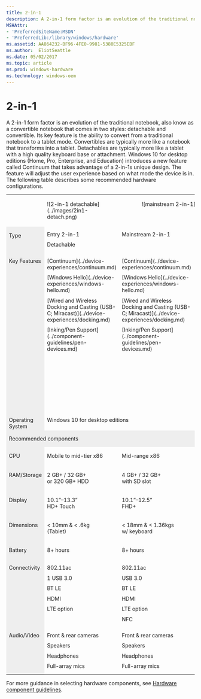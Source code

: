 ```yaml
---
title: 2-in-1
description: A 2-in-1 form factor is an evolution of the traditional notebook, also know as a convertible notebook that comes in two styles detachable and convertible. Its key feature is the ability to convert from a traditional notebook to a tablet mode.
MSHAttr:
- 'PreferredSiteName:MSDN'
- 'PreferredLib:/library/windows/hardware'
ms.assetid: AA864232-BF96-4FE0-9981-5380E5325EBF
ms.author:  EliotSeattle
ms.date: 05/02/2017
ms.topic: article
ms.prod: windows-hardware
ms.technology: windows-oem
---
```


# 2-in-1


A 2-in-1 form factor is an evolution of the traditional notebook, also know as a convertible notebook that comes in two styles: detachable and convertible. Its key feature is the ability to convert from a traditional notebook to a tablet mode. Convertibles are typically more like a notebook that transforms into a tablet. Detachables are typically more like a tablet with a high quality keyboard base or attachment. Windows 10 for desktop editions (Home, Pro, Enterprise, and Education) introduces a new feature called Continuum that takes advantage of a 2-in-1s unique design. The feature will adjust the user experience based on what mode the device is in. The following table describes some recommended hardware configurations.

<table>
<tbody valign="top">
<tr>
<td style="width: 10%;">&nbsp;</td>
<td style="width: 40%;">
<p>![2-in-1 detachable](../images/2in1-detach.png)</p>
</td>
<td colspan="2" style="text-align: center;">
<p>![mainstream 2-in-1](../images/2in1.png)</p>
</td>
</tr>
<tr>
<td bgcolor="EEEEEE"><p>Type</p></td>
<td style="width: 20%;">
<p style="margin: .75em 0 .75em 0;">Entry 2-in-1</p>
<p style="margin: .75em 0 .75em 0;">Detachable</p>
</td>
<td style="width: 20%;">
<p style="margin: .75em 0 .75em 0;">Mainstream 2-in-1</p>
</td>
<td style="width: 20%;">
<p style="margin: .75em 0 .75em 0;">Premium 2-in-1</p>
</td>
</tr>
<tr>
<td colspan="1" bgcolor="EEEEEE"><p style="margin: .75em 0 .75em 0;">Key Features</p></td>
<td>
<p style="margin: .75em 0 .75em 0;">[Continuum](../device-experiences/continuum.md)</p>
<p style="margin: .75em 0 .75em 0;">[Windows&nbsp;Hello](../device-experiences/windows-hello.md)</p>
<p style="margin: .75em 0 .75em 0;">[Wired&nbsp;and&nbsp;Wireless Docking&nbsp;and&nbsp;Casting (USB-C;&nbsp;Miracast)](../device-experiences/docking.md)</p>
<p style="margin: .75em 0 .75em 0;">[Inking/Pen&nbsp;Support](../component-guidelines/pen-devices.md)</p>
</td>
<td>
<p style="margin: .75em 0 .75em 0;">[Continuum](../device-experiences/continuum.md)</p>
<p style="margin: .75em 0 .75em 0;">[Windows&nbsp;Hello](../device-experiences/windows-hello.md)</p>
<p style="margin: .75em 0 .75em 0;">[Wired&nbsp;and&nbsp;Wireless Docking&nbsp;and&nbsp;Casting (USB-C;&nbsp;Miracast)](../device-experiences/docking.md)</p>
<p style="margin: .75em 0 .75em 0;">[Inking/Pen&nbsp;Support](../component-guidelines/pen-devices.md)</p>
</td>
<td>
<p style="margin: .75em 0 .75em 0;">[Continuum](../device-experiences/continuum.md)</p>
<p style="margin: .75em 0 .75em 0;">[Windows&nbsp;Hello](../device-experiences/windows-hello.md)</p>
<p style="margin: .75em 0 .75em 0;">[Wired&nbsp;and&nbsp;Wireless Docking&nbsp;and&nbsp;Casting (USB-C;&nbsp;Miracast)](../device-experiences/docking.md)</p>
<p style="margin: .75em 0 .75em 0;">[Inking/Pen&nbsp;Support](../component-guidelines/pen-devices.md)</p>
<p style="margin: .75em 0 .75em 0;">[Long&nbsp;battery&nbsp;life (12+&nbsp;hours)](../component-guidelines/battery.md)</p>
<p style="margin: .75em 0 .75em 0;">[Precision&nbsp;Touchpad](../component-guidelines/precision-touchpad-devices.md)</p>
</td>
</tr>
<tr>
<td bgcolor="EEEEEE">Operating System</td>
<td colspan="3">Windows&nbsp;10 for desktop editions</td>
</tr>
<tr>
<td colspan="4" bgcolor="EEEEEE"><p style="margin: .75em 0 .75em 0;">Recommended components</p></td>
</tr>
<tr>
<td bgcolor="EEEEEE"><p>CPU</p></td>
<td><p>Mobile to mid-tier x86</p></td>
<td><p>Mid-range x86</p></td>
<td><p>Premium x86</p></td>
</tr>
<tr>
<td bgcolor="EEEEEE"><p>RAM/Storage</p></td>
<td><p>2&nbsp;GB+&nbsp;/ 32&nbsp;GB+<br/> or 320&nbsp;GB+ HDD</p></td>
<td><p>4&nbsp;GB+&nbsp;/ 32&nbsp;GB+<br/> with SD slot</p></td>
<td><p>4&ndash;16&nbsp;GB&nbsp;/ 64&nbsp;GB&ndash;1&nbsp;TB SSD</p></td>
</tr>
<tr>
<td bgcolor="EEEEEE"><p>Display</p></td>
<td><p>10.1&rdquo;&ndash;13.3&rdquo;<br/> HD+ Touch</p></td>
<td><p>10.1&rdquo;&ndash;12.5&rdquo;<br/> FHD+</p></td>
<td><p>11.6&rdquo;&ndash;14&rdquo;<br/> FHD-4K / Touch</p></td>
</tr>
<tr>
<td bgcolor="EEEEEE"><p>Dimensions</p></td>
<td><p>&lt;&nbsp;10mm&nbsp;&amp; &lt;&nbsp;.6kg<br/> (Tablet)</p></td>
<td><p>&lt;&nbsp;18mm&nbsp;&amp; &lt;&nbsp;1.36kgs<br/> w/ keyboard</p></td>
<td><p>&lt;&nbsp;16mm&nbsp;&amp; &lt;&nbsp;1.36kg<br/> (combined w/ keyboard)</p></td>
</tr>
<tr>
<td bgcolor="EEEEEE"><p>Battery</p></td>
<td><p>8+&nbsp;hours</p></td>
<td><p>8+&nbsp;hours</p></td>
<td><p>12+&nbsp;hours</p></td>
</tr>
<tr>
<td bgcolor="EEEEEE"><p style="margin: .75em 0 .75em 0;">Connectivity</p></td>
<td>
<p style="margin: .75em 0 .75em 0;">802.11ac</p>
<p style="margin: .75em 0 .75em 0;">1 USB 3.0</p>
<p style="margin: .75em 0 .75em 0;">BT LE</p>
<p style="margin: .75em 0 .75em 0;">HDMI</p>
<p style="margin: .75em 0 .75em 0;">LTE option</p>
</td>
<td>
<p style="margin: .75em 0 .75em 0;">802.11ac</p>
<p style="margin: .75em 0 .75em 0;">USB 3.0</p>
<p style="margin: .75em 0 .75em 0;">BT LE</p>
<p style="margin: .75em 0 .75em 0;">HDMI</p>
<p style="margin: .75em 0 .75em 0;">LTE option</p>
<p style="margin: .75em 0 .75em 0;">NFC</p>
</td>
<td>
<p style="margin: .75em 0 .75em 0;">802.11ac</p>
<p style="margin: .75em 0 .75em 0;">2+ USB 3.<i>x</i></p>
<p style="margin: .75em 0 .75em 0;">BT LE</p>
<p style="margin: .75em 0 .75em 0;">LTE option</p>
</style>
</td>
</tr>
<tr>
<td bgcolor="EEEEEE"><p style="margin: .75em 0 .75em 0;">Audio/Video</p></td>
<td>
<p style="margin: .75em 0 .75em 0;">Front &amp; rear cameras</p>
<p style="margin: .75em 0 .75em 0;">Speakers</p>
<p style="margin: .75em 0 .75em 0;">Headphones</p>
<p style="margin: .75em 0 .75em 0;">Full-array mics</p>
</td>
<td>
<p style="margin: .75em 0 .75em 0;">Front &amp; rear cameras</p>
<p style="margin: .75em 0 .75em 0;">Speakers</p>
<p style="margin: .75em 0 .75em 0;">Headphones</p>
<p style="margin: .75em 0 .75em 0;">Full-array mics</p>
</td>
<td>
<p style="margin: .75em 0 .75em 0;">Stereo Speaker</p>
<p style="margin: .75em 0 .75em 0;">HD Webcam</p>
<p style="margin: .75em 0 .75em 0;">Full-array mics</p>
</td>
</tr>
</tbody>
</table>


For more guidance in selecting hardware components, see [Hardware component guidelines](../component-guidelines/components.md).


